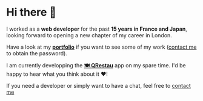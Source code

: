 # Hi there 👋

I worked as a **web developer** for the past **15 years in France and Japan**, looking forward to opening a new chapter of my career in London.

Have a look at my **[portfolio](https://thomasf.dev)** if you want to see some of my work ([contact me](https://www.linkedin.com/in/thomas-figved-0056b62b/) to obtain the password).

I am currently developping the **[🍽️ QRestau](https://github.com/thomas-figved/qrestau)** app on my spare time. I'd be happy to hear what you think about it ❤️!

If you need a developer or simply want to have a chat, feel free to [contact me](https://www.linkedin.com/in/thomas-figved-0056b62b/)

<!--
**thomas-figved/thomas-figved** is a ✨ _special_ ✨ repository because its `README.md` (this file) appears on your GitHub profile.

Here are some ideas to get you started:

- 🔭 I’m currently working on ...
- 🌱 I’m currently learning ...
- 👯 I’m looking to collaborate on ...
- 🤔 I’m looking for help with ...
- 💬 Ask me about ...
- 📫 How to reach me: ...
- 😄 Pronouns: ...
- ⚡ Fun fact: ...
-->
